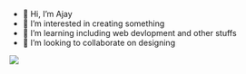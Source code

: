 - 👋 Hi, I’m Ajay
- 👀 I’m interested in creating something
- 🌱 I’m learning including web devlopment and other stuffs
- 💞️ I’m looking to collaborate on designing

![](https://github-readme-stats.vercel.app/api/top-langs/?username=ajay8111&layout=compact&theme=vision-friendly-dark)


<!---
ajay8111/ajay8111 is a ✨ special ✨ repository because its `README.md` (this file) appears on your GitHub profile.
You can click the Preview link to take a look at your changes.
--->
